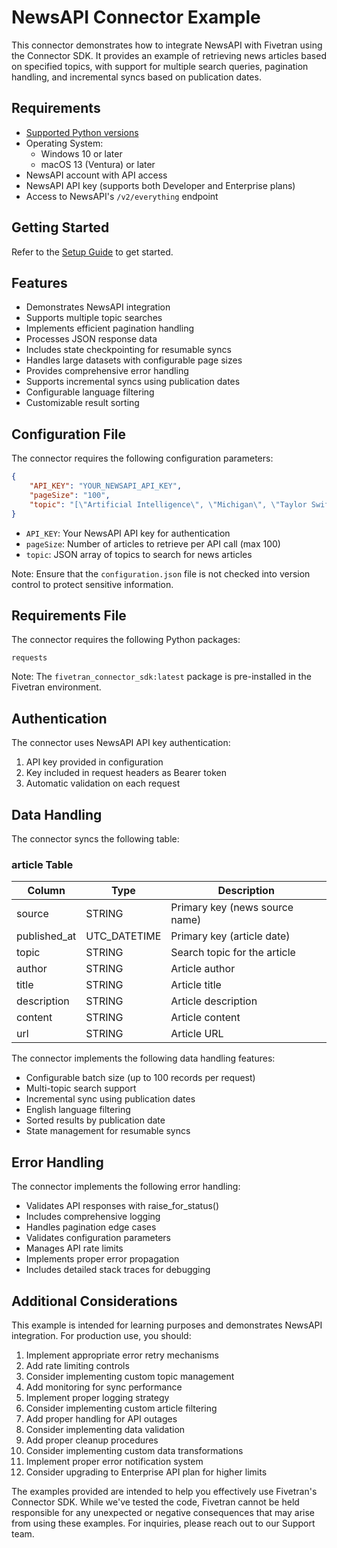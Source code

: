 # NewsAPI Connector Example

This connector demonstrates how to integrate NewsAPI with Fivetran using the Connector SDK. It provides an example of retrieving news articles based on specified topics, with support for multiple search queries, pagination handling, and incremental syncs based on publication dates.

## Requirements

* [Supported Python versions](https://github.com/fivetran/fivetran_connector_sdk/blob/main/README.md#requirements)   
* Operating System:  
  * Windows 10 or later  
  * macOS 13 (Ventura) or later
* NewsAPI account with API access
* NewsAPI API key (supports both Developer and Enterprise plans)
* Access to NewsAPI's `/v2/everything` endpoint

## Getting Started

Refer to the [Setup Guide](https://fivetran.com/docs/connectors/connector-sdk/setup-guide) to get started.

## Features

* Demonstrates NewsAPI integration
* Supports multiple topic searches
* Implements efficient pagination handling
* Processes JSON response data
* Includes state checkpointing for resumable syncs
* Handles large datasets with configurable page sizes
* Provides comprehensive error handling
* Supports incremental syncs using publication dates
* Configurable language filtering
* Customizable result sorting

## Configuration File

The connector requires the following configuration parameters:

```json
{
    "API_KEY": "YOUR_NEWSAPI_API_KEY",
    "pageSize": "100",
    "topic": "[\"Artificial Intelligence\", \"Michigan\", \"Taylor Swift\"]"
}
```

* `API_KEY`: Your NewsAPI API key for authentication
* `pageSize`: Number of articles to retrieve per API call (max 100)
* `topic`: JSON array of topics to search for news articles

Note: Ensure that the `configuration.json` file is not checked into version control to protect sensitive information.

## Requirements File

The connector requires the following Python packages:

```
requests
```

Note: The `fivetran_connector_sdk:latest` package is pre-installed in the Fivetran environment.

## Authentication

The connector uses NewsAPI API key authentication:
1. API key provided in configuration
2. Key included in request headers as Bearer token
3. Automatic validation on each request

## Data Handling

The connector syncs the following table:

### article Table
| Column       | Type         | Description                    |
|-------------|--------------|--------------------------------|
| source      | STRING       | Primary key (news source name) |
| published_at| UTC_DATETIME | Primary key (article date)     |
| topic       | STRING       | Search topic for the article   |
| author      | STRING       | Article author                 |
| title       | STRING       | Article title                  |
| description | STRING       | Article description            |
| content     | STRING       | Article content                |
| url         | STRING       | Article URL                    |

The connector implements the following data handling features:
* Configurable batch size (up to 100 records per request)
* Multi-topic search support
* Incremental sync using publication dates
* English language filtering
* Sorted results by publication date
* State management for resumable syncs

## Error Handling

The connector implements the following error handling:
* Validates API responses with raise_for_status()
* Includes comprehensive logging
* Handles pagination edge cases
* Validates configuration parameters
* Manages API rate limits
* Implements proper error propagation
* Includes detailed stack traces for debugging

## Additional Considerations

This example is intended for learning purposes and demonstrates NewsAPI integration. For production use, you should:

1. Implement appropriate error retry mechanisms
2. Add rate limiting controls
3. Consider implementing custom topic management
4. Add monitoring for sync performance
5. Implement proper logging strategy
6. Consider implementing custom article filtering
7. Add proper handling for API outages
8. Consider implementing data validation
9. Add proper cleanup procedures
10. Consider implementing custom data transformations
11. Implement proper error notification system
12. Consider upgrading to Enterprise API plan for higher limits

The examples provided are intended to help you effectively use Fivetran's Connector SDK. While we've tested the code, Fivetran cannot be held responsible for any unexpected or negative consequences that may arise from using these examples. For inquiries, please reach out to our Support team. 